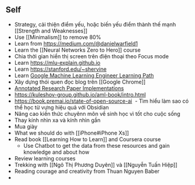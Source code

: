 ## Self

- Strategy, cải thiện điểm yếu, hoặc biến yếu điểm thành thế mạnh [[Strength and Weaknesses]]
- Use [[Minimalism]] to remove 80%
- Learn from https://medium.com/@danielwarfield1
- Learn the [[Neural Networks Zero to Hero]] course
- Chia thời gian hiển thị screen trên điện thoại theo Focus mode
- Learn https://mlu-explain.github.io
- Learn https://stanford.edu/~shervine
- Learn [Google Machine Learning Engineer Learning Path](https://www.cloudskillsboost.google/paths/17)
- Xây dựng thói quen đọc blog trên [[Google Chrome]]
- [Annotated Research Paper Implementations](https://nn.labml.ai)
- https://kuleshov-group.github.io/aml-book/intro.html
- https://book.premai.io/state-of-open-source-ai
 - Tìm hiểu làm sao có thể học từ vựng hiệu quả với Obsidian
- Nâng cao kiến thức chuyênn môn về sinh học vì tốt cho cuộc sống
- Thay kính nhìn xa và kính nhìn gần
- Mua giày
- What we should do with [[iPhone#iPhone Xs]]
- Read book [[Learning How to Learn]] and Coursera course
	- Use Chatbot to get the data from these resources and gain knowledge and about how
- Review learning courses
- Trekking with [[Ngô Thị Phương Duyên]] và [[Nguyễn Tuấn Hiệp]]
- Reading courage and creativity from Thuan Nguyen Baber
- 